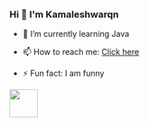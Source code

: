 ### Hi  👋 I'm Kamaleshwarqn





- 🌱 I’m currently learning Java



- 📫 How to reach me: <a href="mailto:shankarkamal52@gmail.com">Click here</a>

- ⚡ Fun fact: I am funny

<a href="https://www.linkedin.com/in/kamaleshwaran-s-21654224b">
<img src="https://img.icons8.com/color/512/linkedin-circled--v5.png" width="50"></a>
